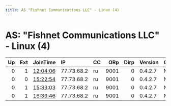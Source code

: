 ```yaml
---
title: AS "Fishnet Communications LLC" - Linux (4)
---
```


# AS: "Fishnet Communications LLC" - Linux (4)

|   Up |   Ext | JoinTime                                                                                            | IP         | CC   |   ORp |   Dirp | Version   | Contact   | Nickname   |   eFamMembers |
|-----:|------:|:----------------------------------------------------------------------------------------------------|:-----------|:-----|------:|-------:|:----------|:----------|:-----------|--------------:|
|    0 |     1 | [12:04:06](https://metrics.torproject.org/rs.html#details/930ABFC466411B4FB2F28D068B5CC109A2511CF3) | 77.73.68.2 | ru   |  9001 |      0 | 0.4.2.7   | None      | RusTorExit |             1 |
|    0 |     0 | [15:22:54](https://metrics.torproject.org/rs.html#details/F397E7D1949A8B198090BB4D4842FB059215CE42) | 77.73.68.2 | ru   |  9001 |      0 | 0.4.2.7   | None      | RusTorExit |             1 |
|    0 |     1 | [15:33:03](https://metrics.torproject.org/rs.html#details/BDC4DED31CF737B4270B5B517C27996BF1BA223F) | 77.73.68.2 | ru   |  9001 |      0 | 0.4.2.7   | None      | RusTorExit |             1 |
|    0 |     1 | [16:39:46](https://metrics.torproject.org/rs.html#details/9132275845EC4B1B37D9618AB9ADD7DE71C0D9C5) | 77.73.68.2 | ru   |  9001 |      0 | 0.4.2.7   | None      | RusTorExit |             1 |

